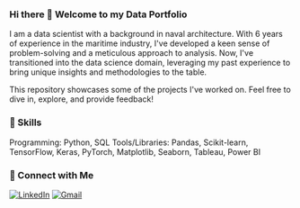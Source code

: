 ### Hi there 👋 Welcome to my Data Portfolio

I am a data scientist with a background in naval architecture. With 6 years of experience in the maritime industry, I've developed a keen sense of problem-solving and a meticulous approach to analysis. Now, I've transitioned into the data science domain, leveraging my past experience to bring unique insights and methodologies to the table.

This repository showcases some of the projects I've worked on. Feel free to dive in, explore, and provide feedback!

### 🎯 Skills

Programming: Python, SQL
Tools/Libraries: Pandas, Scikit-learn, TensorFlow, Keras, PyTorch, Matplotlib, Seaborn, Tableau, Power BI

### 🤝 Connect with Me

[![LinkedIn](https://img.shields.io/badge/linkedin-%230077B5.svg?style=for-the-badge&logo=linkedin&logoColor=white)](https://www.linkedin.com/in/josh-graham-285003240/)
[![Gmail](https://img.shields.io/badge/Gmail-D14836?style=for-the-badge&logo=gmail&logoColor=white)](joshlatosgraham@gmail.com)
